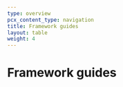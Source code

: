 ```yaml
---
type: overview
pcx_content_type: navigation
title: Framework guides
layout: table
weight: 4
---
```


# Framework guides
